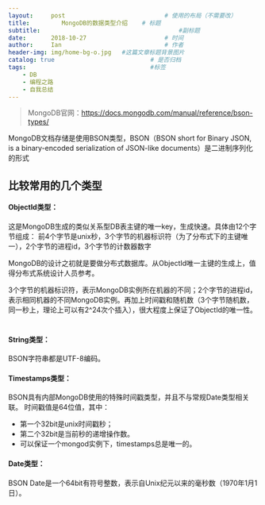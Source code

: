 ```yaml
---
layout:     post             				# 使用的布局（不需要改）
title:         MongoDB的数据类型介绍    # 标题 
subtitle:    					  				#副标题
date:       2018-10-27  					# 时间
author:     Ian                  			# 作者
header-img: img/home-bg-o.jpg	#这篇文章标题背景图片
catalog: true                        	# 是否归档
tags:                              		#标签
    - DB
    - 编程之路
    - 自我总结
---
```


> MongoDB官网：https://docs.mongodb.com/manual/reference/bson-types/

MongoDB文档存储是使用BSON类型，BSON（BSON short for Bin­ary JSON, is a bin­ary-en­coded seri­al­iz­a­tion of JSON-like doc­u­ments）是二进制序列化的形式

## 比较常用的几个类型
#### ObjectId类型：
这是MongoDB生成的类似关系型DB表主键的唯一key，生成快速。具体由12个字节组成：
前4个字节是unix秒，3个字节的机器标识符（为了分布式下的主键唯一），2个字节的进程id，3个字节的计数器数字


MongoDB的设计之初就是要做分布式数据库。从ObjectId唯一主键的生成上，值得分布式系统设计人员参考。


3个字节的机器标识符，表示MongoDB实例所在机器的不同；2个字节的进程id，表示相同机器的不同MongoDB实例。再加上时间戳和随机数（3个字节随机数，同一秒上，理论上可以有2^24次个插入），很大程度上保证了ObjectId的唯一性。
　　
#### String类型：　　
BSON字符串都是UTF-8编码。

#### Timestamps类型：
BSON具有内部MongoDB使用的特殊时间戳类型，并且不与常规Date类型相关联。 时间戳值是64位值，其中：

- 第一个32bit是unix时间戳秒；
- 第二个32bit是当前秒的递增操作数。
- 可以保证一个mongod实例下，timestamps总是唯一的。

#### Date类型：
BSON Date是一个64bit有符号整数，表示自Unix纪元以来的毫秒数（1970年1月1日）。 






